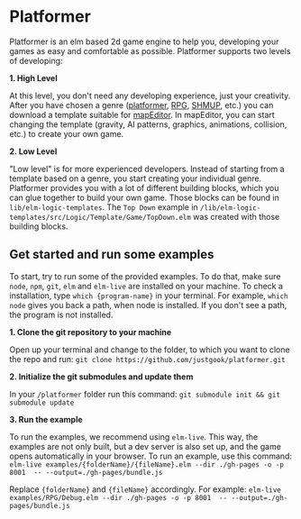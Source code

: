 # Platformer 
Platformer is an elm based 2d game engine to help you, developing your games as easy and comfortable as possible. 
Platformer supports two levels of developing:

**1. High Level**

At this level, you don't need any developing experience, just your creativity. After you have chosen a genre ([platformer](https://en.wikipedia.org/wiki/Platform_game), [RPG](https://en.wikipedia.org/wiki/Role-playing_video_game), [SHMUP](https://en.wikipedia.org/wiki/Shoot_%27em_up), etc.) you can download a template suitable for [mapEditor](https://www.mapeditor.org/).
In mapEditor, you can start changing the template (gravity, AI patterns, graphics, animations, collision, etc.) to create your own game.


**2. Low Level**

"Low level" is for more experienced developers. Instead of starting from a template based on a genre, you start creating your individual genre. Platformer provides you with a lot of different building blocks, which you can glue together to build your own game. Those blocks can be found in `lib/elm-logic-templates`. The `Top Down` example in `/lib/elm-logic-templates/src/Logic/Template/Game/TopDown.elm` was created with those building blocks.

## Get started and run some examples
To start, try to run some of the provided examples. To do that, make sure `node`, `npm`, `git`, `elm` and `elm-live` are installed on your machine. To check a installation, type `which {program-name}` in your terminal. For example, `which node` gives you back a path, when node is installed. If you don't see a path, the program is not installed. 

**1. Clone the git repository to your machine**

Open up your terminal and change to the folder, to which you want to clone the repo and run:
`git clone https://github.com/justgook/platformer.git`

**2. Initialize the git submodules and update them**

In your `/platformer` folder run this command:
`git submodule init && git submodule update`

**3. Run the example** 

To run the examples, we recommend using `elm-live`. This way, the examples are not only built, but a dev server is also set up, and the game opens automatically in your browser. To run an example, use this command:
`elm-live examples/{folderName}/{fileName}.elm --dir ./gh-pages -o -p 8001  -- --output=./gh-pages/bundle.js`

Replace `{folderName}` and `{fileName}` accordingly. For example:
`elm-live examples/RPG/Debug.elm --dir ./gh-pages -o -p 8001  -- --output=./gh-pages/bundle.js`
